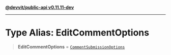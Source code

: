 [**@devvit/public-api v0.11.11-dev**](../../README.md)

---

# Type Alias: EditCommentOptions

> **EditCommentOptions** = [`CommentSubmissionOptions`](CommentSubmissionOptions.md)
